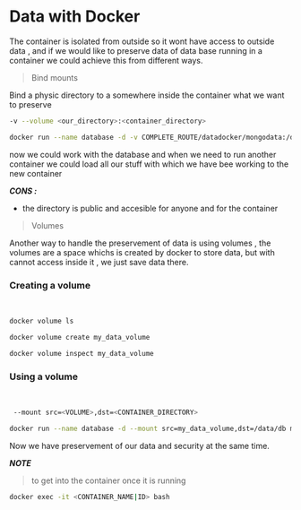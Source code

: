 # Data with Docker

The container is isolated from outside so it wont have access to outside data , and if we would like to preserve data of data base running in a container we could achieve this from different ways.

> Bind mounts

Bind a physic directory to a somewhere inside the container what we want to preserve

```sh
-v --volume <our_directory>:<container_directory>
```

```sh
docker run --name database -d -v COMPLETE_ROUTE/datadocker/mongodata:/data/db mongo
```

now we could work with the database and when we need to run another container we could load all our stuff with which we have bee working to the new container

**_CONS :_**

- the directory is public and accesible for anyone and for the container

> Volumes

Another way to handle the preservement of data is using volumes , the volumes are a space whichs is created by docker to store data, but with cannot access inside it , we just save data there.

### Creating a volume

</br>

```sh
docker volume ls

docker volume create my_data_volume

docker volume inspect my_data_volume
```

### Using a volume

</br>

```sh
 --mount src=<VOLUME>,dst=<CONTAINER_DIRECTORY>
```

```sh
docker run --name database -d --mount src=my_data_volume,dst=/data/db mongo
```

Now we have preservement of our data and security at the same time.

_**NOTE**_

> to get into the container once it is running

```sh
docker exec -it <CONTAINER_NAME|ID> bash
```
